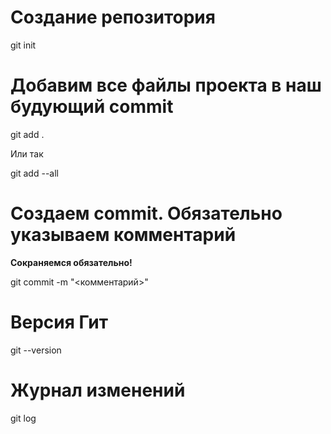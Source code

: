 # Создание репозитория
git init
# Добавим все файлы проекта в наш будующий commit
git add .

Или так

git add --all



# Cоздаем commit. Обязательно указываем комментарий

**Сокраняемся обязательно!**

git commit -m "<комментарий>"

# Версия Гит

git --version

# Журнал изменений
git log
